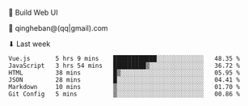 🧙 Build Web UI

📧 qingheban@(qq|gmail).com

⬇ Last week

<!--START_SECTION:waka-->

```text
Vue.js       5 hrs 9 mins    ████████████░░░░░░░░░░░░░   48.35 %
JavaScript   3 hrs 54 mins   █████████▒░░░░░░░░░░░░░░░   36.72 %
HTML         38 mins         █▒░░░░░░░░░░░░░░░░░░░░░░░   05.95 %
JSON         28 mins         █░░░░░░░░░░░░░░░░░░░░░░░░   04.41 %
Markdown     10 mins         ▒░░░░░░░░░░░░░░░░░░░░░░░░   01.70 %
Git Config   5 mins          ▒░░░░░░░░░░░░░░░░░░░░░░░░   00.86 %
```

<!--END_SECTION:waka-->

<!--
**banqinghe/banqinghe** is a ✨ _special_ ✨ repository because its `README.md` (this file) appears on your GitHub profile.

Here are some ideas to get you started:

- 🔭 I’m currently working on ...
- 🌱 I’m currently learning ...
- 👯 I’m looking to collaborate on ...
- 🤔 I’m looking for help with ...
- 💬 Ask me about ...
- 📫 How to reach me: ...
- 😄 Pronouns: ...
- ⚡ Fun fact: ...
-->
